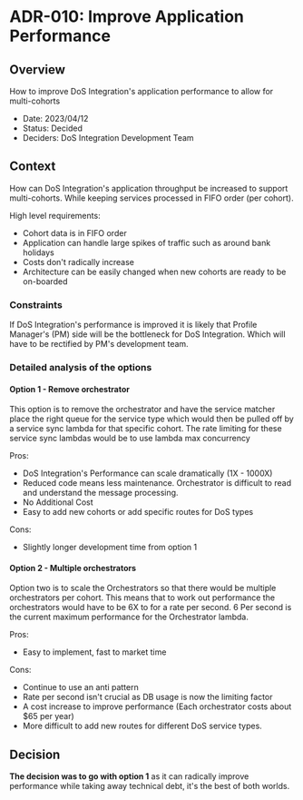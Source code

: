 # ADR-010: Improve Application Performance

## Overview

How to improve DoS Integration's application performance to allow for multi-cohorts

* Date: 2023/04/12
* Status: Decided
* Deciders: DoS Integration Development Team

## Context

How can DoS Integration's application throughput be increased to support multi-cohorts. While keeping services processed in FIFO order (per cohort).

High level requirements:

* Cohort data is in FIFO order
* Application can handle large spikes of traffic such as around bank holidays
* Costs don't radically increase
* Architecture can be easily changed when new cohorts are ready to be on-boarded

### Constraints

If DoS Integration's performance is improved it is likely that Profile Manager's (PM) side will be the bottleneck for DoS Integration. Which will have to be rectified by PM's development team.

### Detailed analysis of the options

#### Option 1 - Remove orchestrator

This option is to remove the orchestrator and have the service matcher place the right queue for the service type which would then be pulled off by a service sync lambda for that specific cohort. The rate limiting for these service sync lambdas would be to use lambda max concurrency

Pros:

* DoS Integration's Performance can scale dramatically (1X - 1000X)
* Reduced code means less maintenance. Orchestrator is difficult to read and understand the message processing.
* No Additional Cost
* Easy to add new cohorts or add specific routes for DoS types

Cons:

* Slightly longer development time from option 1

#### Option 2 - Multiple orchestrators

Option two is to scale the Orchestrators so that there would be multiple orchestrators per cohort. This means that to work out performance the orchestrators would have to be 6X to for a rate per second. 6 Per second is the current maximum performance for the Orchestrator lambda.

Pros:

* Easy to implement, fast to market time

Cons:

* Continue to use an anti pattern
* Rate per second isn't crucial as DB usage is now the limiting factor
* A cost increase to improve performance (Each orchestrator costs about $65 per year)
* More difficult to add new routes for different DoS service types.

## Decision

**The decision was to go with option 1** as it can radically improve performance while taking away technical debt, it's the best of both worlds.
